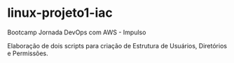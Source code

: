 # linux-projeto1-iac

Bootcamp Jornada DevOps com AWS - Impulso

Elaboração de dois scripts para criação de Estrutura de Usuários, Diretórios e Permissões.
